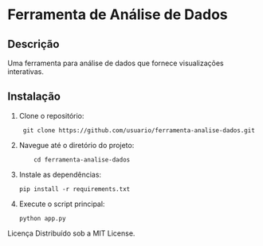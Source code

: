 
# Ferramenta de Análise de Dados

## Descrição
Uma ferramenta para análise de dados que fornece visualizações interativas.

## Instalação
1. Clone o repositório:
   ```
    git clone https://github.com/usuario/ferramenta-analise-dados.git
   ```
2. Navegue até o diretório do projeto:
    ```
        cd ferramenta-analise-dados
    ```

3. Instale as dependências:
    ```
    pip install -r requirements.txt

    ```

4. Execute o script principal:

    ```
    python app.py

    ```

Licença
Distribuído sob a MIT License.






























